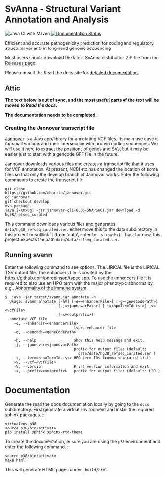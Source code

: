 # SvAnna - Structural Variant Annotation and Analysis

![Java CI with Maven](https://github.com/TheJacksonLaboratory/SvAnna/workflows/Java%20CI%20with%20Maven/badge.svg)
[![Documentation Status](https://readthedocs.org/projects/squirls/badge/?version=latest)](https://svanna.readthedocs.io/en/latest/?badge=latest)

Efficient and accurate pathogenicity prediction for coding and regulatory structural variants in long-read genome sequencing

Most users should download the latest SvAnna distribution ZIP file from
the [Releases page](https://github.com/TheJacksonLaboratory/SvAnna/releases).

Please consult the Read the docs site for [detailed documentation](https://svanna.readthedocs.io/en/latest).

## Attic

**The text below is out of sync, and the most useful parts of the text will be moved to *Read the docs*.**

**The documentation needs to be completed.**

### Creating the Jannovar transcript file
[Jannovar](https://github.com/charite/jannovar) is a Java app/library for annotating
VCF files. Its main use case is for small variants and their intersection with
protein coding sequences. We will use it here to extract the positions of genes and
SVs, but it may be easier just to start with a gencode GFF file in the future.

Jannovar downloads various files and creates a transcript file that it uses for VCF annotation.
At present, NCBI etc has changed the location of some files so that only the develop branch
of Jannovar works. Enter the following commands to create the transcript file

```
git clone
https://github.com/charite/jannovar.git
cd jannovar
git checkout develop
mvn package
java [-Xmx8g] -jar jannovar-cli-0.36-SNAPSHOT.jar download -d hg38/refseq_curated 
```
This command downloads various files and generates `data/hg38_refseq_curated.ser`. either move
this to the data subdirectory in this project or softlink it (from 'data', enter `ln -s <path>`).
Thus, for now, this project expects the path `data/data/refseq_curated.ser`.

## Running svann

Enter the following command to see options. The LIRICAL file is the 
LIRICAL TSV output file. The enhancers file is created by the
https://github.com/pnrobinson/tspec app. To use the enhancers file
it is required to also use an HPO term with the major phenotypic abnormality, 
e.g., [Abnormality of the immune system](https://hpo.jax.org/app/browse/term/HP:0002715).

```
$  java -jar target/svann.jar annotate -h
  Usage: svann annotate [-hV] [-e=<enhancerFile>] [-g=<geneCodePath>]
                        [-j=<jannovarPath>] [-t=<hpoTermIdList>] -v=<vcfFile>
                        [-x=<outprefix>]
  annotate VCF file
    -e, --enhancer=<enhancerFile>
                               tspec enhancer file
    -g, --gencode=<geneCodePath>
  
    -h, --help                 Show this help message and exit.
    -j, --jannovar=<jannovarPath>
                               prefix for output files (default:
                                 data/data/hg38_refseq_curated.ser )
    -t, --term=<hpoTermIdList> HPO term IDs (comma-separated list)
    -v, --vcf=<vcfFile>
    -V, --version              Print version information and exit.
    -x, --prefix=<outprefix>   prefix for output files (default: L2O )
```




# Documentation

Generate the read the docs documentation locally by going to the ``docs`` subdirectory.
First generate a virtual environment and install the required sphinx packages. ::

    virtualenv p38
    source p38/bin/activate
    pip install sphinx sphinx-rtd-theme
    
To create the documentation, ensure you are using the ``p38`` environment and enter the following command. ::

    source p38/bin/activate
    make html
    
This will generate HTML pages under ``_build/html``.